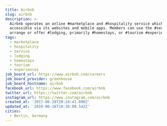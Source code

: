 ```yaml
---
title: Airbnb
slug: airbnb
description: >-
  Airbnb operates an online #marketplace and #hospitality service which is
  accessible via its websites and mobile apps. Members can use the #service to
  arrange or offer #lodging, primarily #homestays, or #tourism #experiences.
tags:
  - marketplace
  - hospitality
  - service
  - lodging
  - homestays
  - tourism
  - experiences
job_board_url: https://www.airbnb.com/careers
job_board_provider: greenhouse
job_board_hostname: airbnb
facebook_url: https://www.facebook.com/airbnb
twitter_url: https://twitter.com/airbnb
instagram_url: https://www.instagram.com/airbnb
created_at: '2017-06-28T20:24:41.890Z'
updated_at: '2019-06-16T10:36:08.542Z'
cities:
  - Berlin, Germany
---
```

